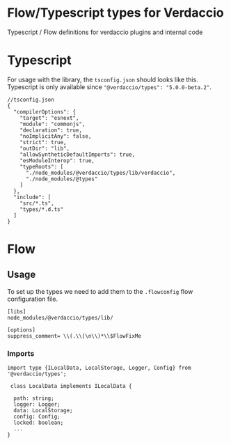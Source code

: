 # Flow/Typescript types for Verdaccio

Typescript / Flow definitions for verdaccio plugins and internal code

# Typescript
For usage with the library, the `tsconfig.json` should looks like this. Typescript is only available since `"@verdaccio/types": "5.0.0-beta.2"`.

```
//tsconfig.json
{
  "compilerOptions": {
    "target": "esnext",
    "module": "commonjs",
    "declaration": true,
    "noImplicitAny": false,
    "strict": true,
    "outDir": "lib",
    "allowSyntheticDefaultImports": true,
    "esModuleInterop": true,
    "typeRoots": [
      "./node_modules/@verdaccio/types/lib/verdaccio",
      "./node_modules/@types"
    ]
  },
  "include": [
    "src/*.ts",
    "types/*.d.ts"
  ]
}
```

# Flow 

## Usage

To set up the types we need to add them to the `.flowconfig` flow configuration file.

```
[libs]
node_modules/@verdaccio/types/lib/

[options]
suppress_comment= \\(.\\|\n\\)*\\$FlowFixMe
```

### Imports

```
import type {ILocalData, LocalStorage, Logger, Config} from '@verdaccio/types';

 class LocalData implements ILocalData {

  path: string;
  logger: Logger;
  data: LocalStorage;
  config: Config;
  locked: boolean;
  ...  
}
```



